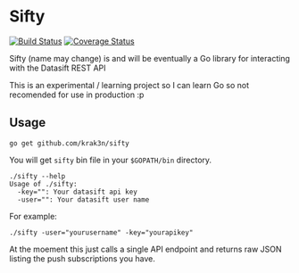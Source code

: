 # Sifty

[![Build Status](https://travis-ci.org/krak3n/sifty.png?branch=master)](https://travis-ci.org/krak3n/sifty)
[![Coverage Status](https://coveralls.io/repos/krak3n/sifty/badge.png?branch=master)](https://coveralls.io/r/krak3n/sifty?branch=master)

Sifty (name may change) is and will be eventually a Go library for interacting with the Datasift REST API

This is an experimental / learning project so I can learn Go so not recomended for use in production :p

## Usage

    go get github.com/krak3n/sifty

You will get `sifty` bin file in your `$GOPATH/bin` directory.

    ./sifty --help
    Usage of ./sifty:
      -key="": Your datasift api key
      -user="": Your datasift user name

For example:

    ./sifty -user="yourusername" -key="yourapikey"

At the moement this just calls a single API endpoint and returns raw JSON listing the push subscriptions you have.
